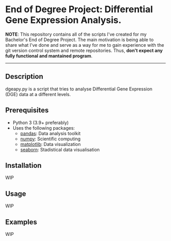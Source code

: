 # End of Degree Project: Differential Gene Expression Analysis.

**NOTE**: This repository contains all of the scripts I've created for my Bachelor's End of Degree Project. The main motivation is being able to share what I've done and serve as a way for me to gain experience with the git version control system and remote repositories. Thus, **don't expect any fully functional and mantained program**.

---

## Description

dgeapy.py is a script that tries to analyse Differential Gene Expression (DGE) data at a different levels.

## Prerequisites

- Python 3 (3.9+ preferably)
- Uses the following packages:
	- [pandas](<https://pypi.org/project/pandas/>): Data analysis toolkit
	- [numpy](<https://pypi.org/project/numpy/>): Scientific computing
	- [matplotlib](<https://pypi.org/project/matplotlib/>): Data visualization
	- [seaborn](<https://pypi.org/project/seaborn/>): Stadistical data visualisation

## Installation

WIP

## Usage

WIP

## Examples

WIP




